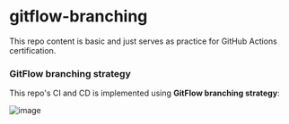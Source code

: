 # gitflow-branching

This repo content is basic and just serves as practice for GitHub Actions certification.

### GitFlow branching strategy
This repo's CI and CD is implemented using **GitFlow branching strategy**:

![image](https://github.com/user-attachments/assets/4904665b-780a-46ee-a88a-e62f9129aba2)
